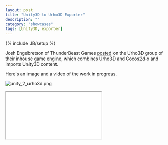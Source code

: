 ```yaml
---
layout: post
title: "Unity3D to Urho3D Exporter"
description: ""
category: "showcases"
tags: [Unity3D, exporter]
---
```

{% include JB/setup %}

Josh Engebretson of ThunderBeast Games [posted](https://groups.google.com/forum/#!topic/urho3d/QqXH-hMPxEQ) on the Urho3D group of their inhouse game engine, which combines Urho3D and Cocos2d-x and imports Unity3D content.

Here's an image and a video of the work in progress.

![unity_2_urho3d.png](https://dl.dropboxusercontent.com/u/90864981/unity_2_urho3d.png)

<p class="embed-responsive embed-responsive-16by9">
  <iframe src="//www.youtube.com/embed/m3ehQwfbjGg"></iframe>
</p>
